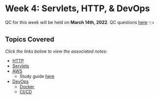 # Week 4: Servlets, HTTP, & DevOps
QC for this week will be held on **March 14th, 2022**. QC questions [here]() 👈

## Topics Covered
*Click the links below to view the associated notes:*

- [HTTP]()
- [Servlets]()
- [AWS]()
  - Study guide [here]()
- [DevOps]()
  - [Docker]()
  - [CI/CD]()

<br>
